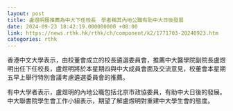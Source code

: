 ```yaml
---
layout: post
title: 盧煜明獲推薦為中大下任校長　學者稱其內地公職有助中大日後發展
date: 2024-09-23 18:42:19.000000000 +08:00
link: https://news.rthk.hk/rthk/ch/component/k2/1771703-20240923.htm
categories: rthk
---
```


香港中文大學表示，由校董會成立的校長遴選委員會，推薦中大醫學院副院長盧煜明出任下任校長，盧煜明將於本星期四與中大成員會面及交流意見，校董會本星期五早上舉行特別會議考慮遴選委員會的推薦。

有中大學者表示，盧煜明的內地公職包括北京市政協委員，有助中大日後的發展。中大聯書院學生會工作小組表示，期望了解盧煜明對重建中大學生會的態度。
